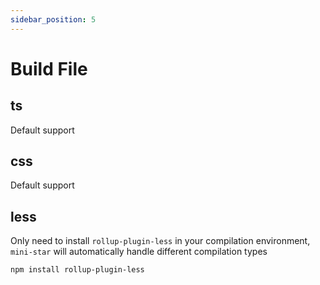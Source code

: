 ```yaml
---
sidebar_position: 5
---
```


# Build File

## ts

Default support

## css

Default support

## less

Only need to install `rollup-plugin-less` in your compilation environment, `mini-star` will automatically handle different compilation types

```
npm install rollup-plugin-less
```

